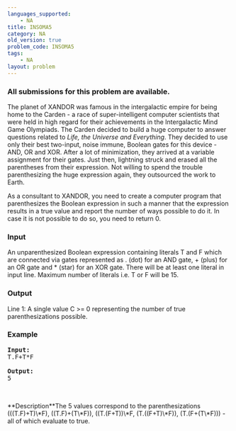 ```yaml
---
languages_supported:
    - NA
title: INSOMA5
category: NA
old_version: true
problem_code: INSOMA5
tags:
    - NA
layout: problem
---
```

###  All submissions for this problem are available. 

The planet of XANDOR was famous in the intergalactic empire for being home to the Carden - a race of super-intelligent computer scientists that were held in high regard for their achievements in the Intergalactic Mind Game Olympiads. The Carden decided to build a huge computer to answer questions related to _Life, the Universe and Everything_. They decided to use only their best two-input, noise immune, Boolean gates for this device - AND, OR and XOR. After a lot of minimization, they arrived at a variable assignment for their gates. Just then, lightning struck and erased all the parentheses from their expression. Not willing to spend the trouble parenthesizing the huge expression again, they outsourced the work to Earth.

As a consultant to XANDOR, you need to create a computer program that parenthesizes the Boolean expression in such a manner that the expression results in a true value and report the number of ways possible to do it. In case it is not possible to do so, you need to return 0.

### Input

An unparenthesized Boolean expression containing literals T and F which are connected via gates represented as . (dot) for an AND gate, + (plus) for an OR gate and \* (star) for an XOR gate. There will be at least one literal in input line. Maximum number of literals i.e. T or F will be 15.

### Output

Line 1: A single value C >= 0 representing the number of true parenthesizations possible.

### Example

<pre>
<b>Input:</b>
T.F+T*F

<b>Output:</b>
5


</pre>**Description**The 5 values correspond to the parenthesizations (((T.F)+T)\*F), ((T.F)+(T\*F)), ((T.(F+T))\*F, (T.((F+T)\*F)), (T.(F+(T\*F))) - all of which evaluate to true.
